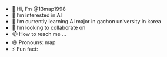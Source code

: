 - 👋 Hi, I’m @13map1998
- 👀 I’m interested in AI
- 🌱 I’m currently learning AI major in gachon university in korea
- 💞️ I’m looking to collaborate on 
- 📫 How to reach me ...
- 😄 Pronouns: map
- ⚡ Fun fact: 

<!---
13map1998/13map1998 is a ✨ special ✨ repository because its `README.md` (this file) appears on your GitHub profile.
You can click the Preview link to take a look at your changes.
--->
